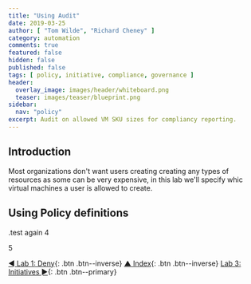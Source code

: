 ```yaml
---
title: "Using Audit"
date: 2019-03-25
author: [ "Tom Wilde", "Richard Cheney" ]
category: automation
comments: true
featured: false
hidden: false
published: false
tags: [ policy, initiative, compliance, governance ]
header:
  overlay_image: images/header/whiteboard.png
  teaser: images/teaser/blueprint.png
sidebar:
  nav: "policy"
excerpt: Audit on allowed VM SKU sizes for compliancy reporting.
---
```

## Introduction

Most organizations don't want users creating creating any types of resources as some can be very expensive, in this lab we'll specify whic virtual machines a user is allowed to create.

## Using Policy definitions

 
 .test
 again
 4

 5
 

[◄ Lab 1: Deny](../lab1){: .btn .btn--inverse} [▲ Index](../#labs){: .btn .btn--inverse} [Lab 3: Initiatives ►](../lab3){: .btn .btn--primary}
